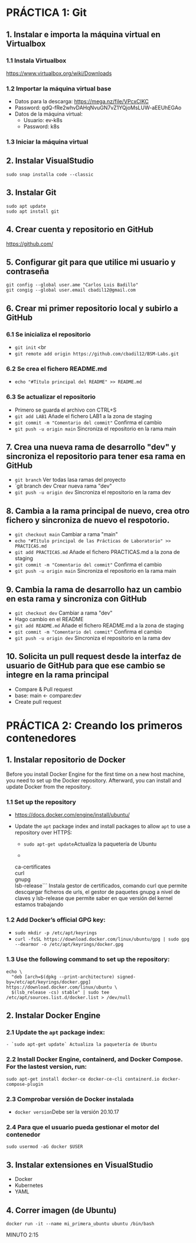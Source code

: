 # PRÁCTICA 1: Git
## 1. Instalar e importa la máquina virtual en Virtualbox
### 1.1 Instala Virtualbox
https://www.virtualbox.org/wiki/Downloads
### 1.2 Importar la máquina virtual base
 - Datos para la descarga: https://mega.nz/file/VPcxCIKC
 - Password: qdQ-fRe2whvDAHqNvuGN7vZ1YQjoMsLUW-aEEUhEGAo
 - Datos de la máquina virtual:
   - Usuario: ev-k8s
   - Password: k8s
### 1.3 Iniciar la máquina virtual

## 2. Instalar VisualStudio
`sudo snap installa code --classic`
## 3. Instalar Git
```
sudo apt update
sudo apt install git
```

## 4. Crear cuenta y repositorio en GitHub
https://github.com/
## 5. Configurar git para que utilice mi usuario y contraseña
```
git config --global user.ame "Carlos Luis Badillo"
git congig --global user.email cbadil12@gmail.com
```
## 6. Crear mi primer repositorio local y subirlo a GitHub
### 6.1 Se inicializa el repositorio
 - `git init` <br
 - `git remote add origin https://github.com/cbadil12/BSM-Labs.git`
### 6.2 Se crea el fichero README.md
 - `echo "#Título principal del README" >> README.md`
### 6.3 Se actualizar el repositorio
 - Primero se guarda el archivo con CTRL+S
 - `git add LAB1` Añade el fichero LAB1 a la zona de staging
 - `git commit -m "Comentario del commit"` Confirma el cambio
 - `git push -u origin main` Sincroniza el repositorio en la rama main
## 7. Crea una nueva rama de desarrollo "dev" y sincroniza el repositorio para tener esa rama en GitHub
 - `git branch` Ver todas lasa ramas del proyecto 
 - `git branch dev Crear nueva rama "dev"
 - `git push -u origin dev` Sincroniza el repositorio en la rama dev
## 8. Cambia a la rama principal de nuevo, crea otro fichero y sincroniza de nuevo el respotorio.
 - `git checkout main` Cambiar a rama "main"
 - `echo "#Título principal de las Prácticas de Laboratorio" >> PRACTICAS.md`
 - `git add PRACTICAS.md` Añade el fichero PRACTICAS.md a la zona de staging
 - `git commit -m "Comentario del commit"` Confirma el cambio
 - `git push -u origin main` Sincroniza el repositorio en la rama main
## 9. Cambia la rama de desarrollo haz un cambio en esta rama y sincroniza con GitHub
 - `git checkout dev` Cambiar a rama "dev"
 - Hago cambio en el README
 - `git add README.md` Añade el fichero README.md a la zona de staging
 - `git commit -m "Comentario del commit"` Confirma el cambio
 - `git push -u origin dev` Sincroniza el repositorio en la rama dev
## 10. Solicita un pull request desde la interfaz de usuario de GitHub para que ese cambio se integre en la rama principal
 - Compare & Pull request
 - base: main <- compare:dev
 - Create pull request


 # PRÁCTICA 2: Creando los primeros contenedores
 ## 1. Instalar repositorio de Docker
Before you install Docker Engine for the first time on a new host machine, you need to set up the Docker repository. Afterward, you can install and update Docker from the repository.
### 1.1 Set up the repository
 - https://docs.docker.com/engine/install/ubuntu/
 - Update the `apt` package index and install packages to allow `apt` to use a repository over HTTPS:

   - `sudo apt-get update`Actualiza la paquetería de Ubuntu
   - ```sudo apt-get install \
    ca-certificates \
      curl \
      gnupg \
      lsb-release``` Instala gestor de certificados, comando curl que permite descqargar ficheros de urls, el gestor de paquetes gnupg a nivel de claves y lsb-release que permite saber en que versión del kernel estamos trabajando

### 1.2 Add Docker’s official GPG key:
 - `sudo mkdir -p /etc/apt/keyrings`
 - `curl -fsSL https://download.docker.com/linux/ubuntu/gpg | sudo gpg --dearmor -o /etc/apt/keyrings/docker.gpg`
### 1.3 Use the following command to set up the repository:
```
echo \
  "deb [arch=$(dpkg --print-architecture) signed-by=/etc/apt/keyrings/docker.gpg] https://download.docker.com/linux/ubuntu \
  $(lsb_release -cs) stable" | sudo tee /etc/apt/sources.list.d/docker.list > /dev/null
```
## 2. Instalar Docker Engine
### 2.1 Update the `apt` package index:
    - `sudo apt-get update` Actualiza la paquetería de Ubuntu
### 2.2 Install Docker Engine, containerd, and Docker Compose. For the lastest version, run:
  `sudo apt-get install docker-ce docker-ce-cli containerd.io docker-compose-plugin`
### 2.3 Comprobar versión de Docker instalada
- `docker version`Debe ser la versión 20.10.17
### 2.4 Para que el usuario pueda gestionar el motor del contenedor
`sudo usermod -aG docker $USER`

## 3. Instalar extensiones en VisualStudio
 - Docker
 - Kubernetes
 - YAML

 ## 4. Correr imagen (de Ubuntu)
 `docker run -it --name mi_primera_ubuntu ubuntu /bin/bash`

 MINUTO 2:15